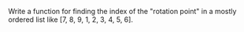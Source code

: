 Write a function for finding the index of the "rotation point" in a mostly ordered list like [7, 8, 9, 1, 2, 3, 4, 5, 6].
